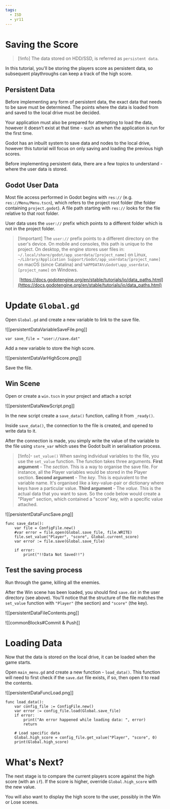 ```yaml
---
tags:
  - ISD
  - yr11
---
```

# Saving the Score

> [!info] The data stored on HDD/SSD, is referred as `persistent data`.

In this tutorial, you'll be storing the players score as persistent data, so subsequent playthroughs can keep a track of the high score.
## Persistent Data

Before implementing any form of persistent data, the exact data that needs to be save must be determined. The points where the data is loaded from and saved to the local drive must be decided.

Your application must also be prepared for attempting to load the data, however it doesn’t exist at that time - such as when the application is run for the first time.

Godot has an inbuilt system to save data and nodes to the local drive, however this tutorial will focus on only saving and loading the previous high scores.

Before implementing persistent data, there are a few topics to understand - where the user data is stored.

## Godot User Data

Most file access performed in Godot begins with `res://` (e.g. `res://Menu/Menu.tscn`), which refers to the project root folder (the folder containing `project.godot`). A file path starting with `res://` looks for the file relative to that root folder.

User data uses the `user://` prefix which points to a different folder which is not in the project folder.

> [!important] The `user://` prefix points to a different directory on the user's device. On mobile and consoles, this path is unique to the project. On desktop, the engine stores user files in:
> `~/.local/share/godot/app_userdata/[project_name]` on Linux, 
> `~/Library/Application Support/Godot/app_userdata/[project_name]` on macOS (since Catalina) and
> `%APPDATA%\Godot\app_userdata\[project_name]` on Windows.
> 
> [https://docs.godotengine.org/en/stable/tutorials/io/data_paths.html](https://docs.godotengine.org/en/stable/tutorials/io/data_paths.html)

# Update `Global.gd`

Open `Global.gd` and create a new variable to link to the save file.

![[persistentDataVariableSaveFile.png]]

```gdscript
var save_file = "user://save.dat"
```

Add a new variable to store the high score.

![[persistentDataVarHighScore.png]]

Save the file.
## Win Scene

Open or create a `win.tscn` in your project and attach a script

![[persistentDataNewScript.png]]

In the new script create a `save_data()` function, calling it from `_ready()`.

Inside `save_data()`, the connection to the file is created, and opened to write data to it. 

After the connection is made, you simply write the value of the variable to the file using `store_var` which uses the Godot built in serialisation process.

> [!info]- `set_value()`
> When saving individual variables to the file, you use the `set_value` function. The function takes three arguments.
> **First argument** - The *section*. This is a way to organise the save file. For instance, all the Player variables would be stored in the Player section.
> **Second argument** - The *key*. This is equivalent to the variable name. It's organised like a key-value-pair or dictionary where keys have a particular value.
> **Third argument** - The *value*. This is the actual data that you want to save.
> So the code below would create a "Player" section, which contained a "score" key, with a specific value attached.

![[persistentDataFuncSave.png]]

```gdscript
func save_data():
	var file = ConfigFile.new()
	#var error = file.open(Global.save_file, file.WRITE)
	file.set_value("Player", "score", Global.current_score)
	var error := file.save(Global.save_file)

	if error:
		print("!!Data Not Saved!!")
```

## Test the saving process

Run through the game, killing all the enemies. 

After the Win scene has been loaded, you should find `save.dat` in the user directory (see above). You'll notice that the structure of the file matches the `set_value` function with `"Player"` (the section) and `"score"` (the key).

![[persistentDataFileContents.png]]

![[commonBlocks#Commit & Push]]
# Loading Data

Now that the data is stored on the local drive, it can be loaded when the game starts.

Open `main_menu.gd` and create a new function - `load_data()`. This function will need to first check if the `save.dat` file exists, if so, then open it to read the contents.

![[persistentDataFuncLoad.png]]



```gdscript
func load_data():
	var config_file := ConfigFile.new()
	var error := config_file.load(Global.save_file)
	if error:
		print("An error happened while loading data: ", error)
		return
	
	# Load specific data
	Global.high_score = config_file.get_value("Player", "score", 0)
	print(Global.high_score)
```


# What's Next?

The next stage is to compare the current players score against the high score (with an `if`). If the score is higher, override `Global.high_score` with the new value.

You will also want to display the high score to the user, possibly in the Win or Lose scenes.

